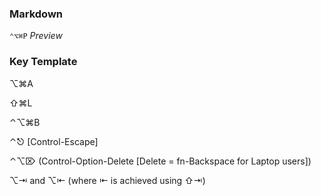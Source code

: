 ### Markdown

`⌃⌥⌘P` *Preview*


### Key Template

⌥⌘A

⇧⌘L

⌃⌥⌘B

⌃⎋ [Control-Escape]

⌃⌥⌦ (Control-Option-Delete [Delete = fn-Backspace for Laptop users])

⌥⇥ and ⌥⇤ (where ⇤ is achieved using ⇧⇥)




 
 
